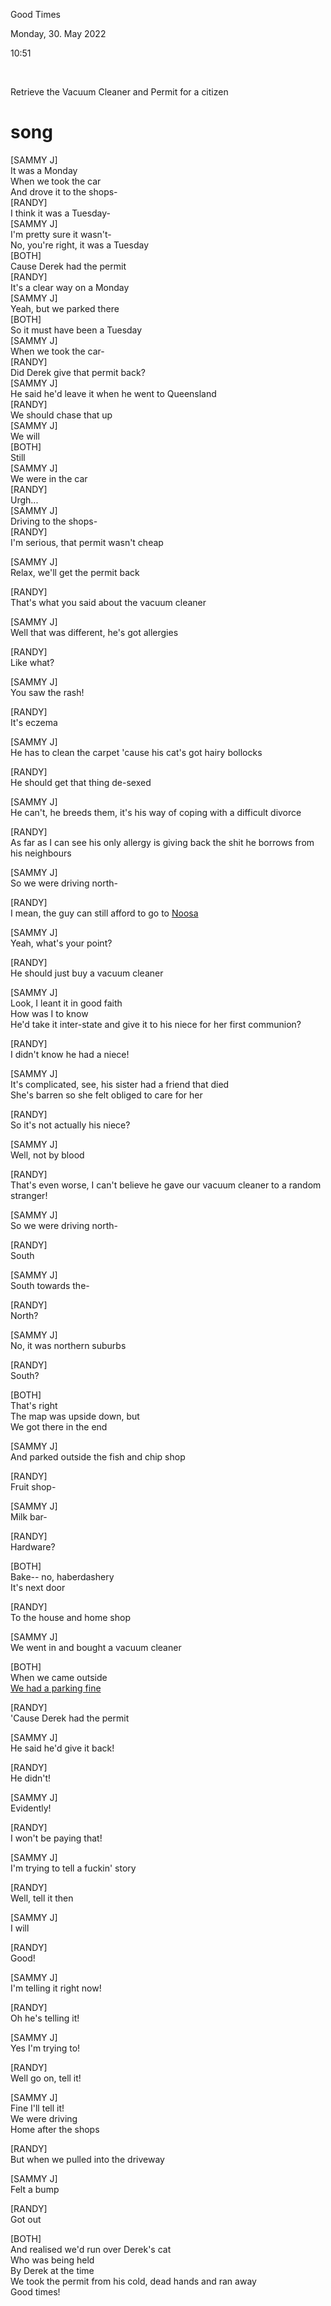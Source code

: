 ---
---

Good Times

Monday, 30. May 2022

10:51

 

Retrieve the Vacuum Cleaner and Permit for a citizen

# song

\[SAMMY J\]  
It was a Monday  
When we took the car  
And drove it to the shops-  
\[RANDY\]  
I think it was a Tuesday-  
\[SAMMY J\]  
I'm pretty sure it wasn't-  
No, you're right, it was a Tuesday  
\[BOTH\]  
Cause Derek had the permit  
\[RANDY\]  
It's a clear way on a Monday  
\[SAMMY J\]  
Yeah, but we parked there  
\[BOTH\]  
So it must have been a Tuesday  
\[SAMMY J\]  
When we took the car-  
\[RANDY\]  
Did Derek give that permit back?  
\[SAMMY J\]  
He said he'd leave it when he went to Queensland  
\[RANDY\]  
We should chase that up  
\[SAMMY J\]  
We will  
\[BOTH\]  
Still  
\[SAMMY J\]  
We were in the car  
\[RANDY\]  
Urgh...  
\[SAMMY J\]  
Driving to the shops-  
\[RANDY\]  
I'm serious, that permit wasn't cheap

\[SAMMY J\]  
Relax, we'll get the permit back

\[RANDY\]  
That's what you said about the vacuum cleaner

\[SAMMY J\]  
Well that was different, he's got allergies

\[RANDY\]  
Like what?

\[SAMMY J\]  
You saw the rash!

\[RANDY\]  
It's eczema

\[SAMMY J\]  
He has to clean the carpet 'cause his cat's got hairy bollocks

\[RANDY\]  
He should get that thing de-sexed

\[SAMMY J\]  
He can't, he breeds them, it's his way of coping with a difficult divorce

\[RANDY\]  
As far as I can see his only allergy is giving back the shit he borrows from his neighbours

\[SAMMY J\]  
So we were driving north-

\[RANDY\]  
I mean, the guy can still afford to go to [Noosa](https://genius.com/22557194/Sammy-j-and-randy-good-times/Noosa)

\[SAMMY J\]  
Yeah, what's your point?

\[RANDY\]  
He should just buy a vacuum cleaner

\[SAMMY J\]  
Look, I leant it in good faith  
How was I to know  
He'd take it inter-state and give it to his niece for her first communion?

\[RANDY\]  
I didn't know he had a niece!

\[SAMMY J\]  
It's complicated, see, his sister had a friend that died  
She's barren so she felt obliged to care for her

\[RANDY\]  
So it's not actually his niece?

\[SAMMY J\]  
Well, not by blood

\[RANDY\]  
That's even worse, I can't believe he gave our vacuum cleaner to a random stranger!

\[SAMMY J\]  
So we were driving north-

\[RANDY\]  
South

\[SAMMY J\]  
South towards the-

\[RANDY\]  
North?

\[SAMMY J\]  
No, it was northern suburbs

\[RANDY\]  
South?

\[BOTH\]  
That's right  
The map was upside down, but  
We got there in the end

\[SAMMY J\]  
And parked outside the fish and chip shop

\[RANDY\]  
Fruit shop-

\[SAMMY J\]  
Milk bar-

\[RANDY\]  
Hardware?

\[BOTH\]  
Bake-- no, haberdashery  
It's next door

\[RANDY\]  
To the house and home shop

\[SAMMY J\]  
We went in and bought a vacuum cleaner

\[BOTH\]  
When we came outside  
[We had a parking fine](https://genius.com/25206686/Sammy-j-and-randy-good-times/We-had-a-parking-fine)

\[RANDY\]  
'Cause Derek had the permit

\[SAMMY J\]  
He said he'd give it back!

\[RANDY\]  
He didn't!

\[SAMMY J\]  
Evidently!

\[RANDY\]  
I won't be paying that!

\[SAMMY J\]  
I'm trying to tell a fuckin' story

\[RANDY\]  
Well, tell it then

\[SAMMY J\]  
I will

\[RANDY\]  
Good!

\[SAMMY J\]  
I'm telling it right now!

\[RANDY\]  
Oh he's telling it!

\[SAMMY J\]  
Yes I'm trying to!

\[RANDY\]  
Well go on, tell it!

\[SAMMY J\]  
Fine I'll tell it!  
We were driving  
Home after the shops

\[RANDY\]  
But when we pulled into the driveway

\[SAMMY J\]  
Felt a bump

\[RANDY\]  
Got out

\[BOTH\]  
And realised we'd run over Derek's cat  
Who was being held  
By Derek at the time  
We took the permit from his cold, dead hands and ran away  
Good times!
